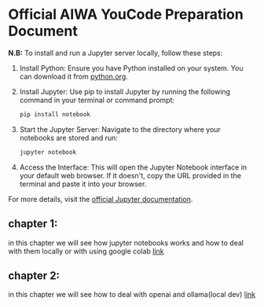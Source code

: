 # Official AIWA YouCode Preparation Document


**N.B:** To install and run a Jupyter server locally, follow these steps:

1. Install Python: Ensure you have Python installed on your system. You can download it from [python.org](https://www.python.org/).

2. Install Jupyter: Use pip to install Jupyter by running the following command in your terminal or command prompt:
    ```bash
    pip install notebook
    ```

3. Start the Jupyter Server: Navigate to the directory where your notebooks are stored and run:
    ```bash
    jupyter notebook
    ```

4. Access the Interface: This will open the Jupyter Notebook interface in your default web browser. If it doesn't, copy the URL provided in the terminal and paste it into your browser.

For more details, visit the [official Jupyter documentation](https://jupyter.org/documentation).

## chapter 1:
 in this chapter we will see how jupyter notebooks works and how to deal with them locally or with using google colab [link](chapter_1.ipynb)

## chapter 2:
in this chapter we will see how to deal with openai and ollama(local dev) [link](chapter_2.ipynb)